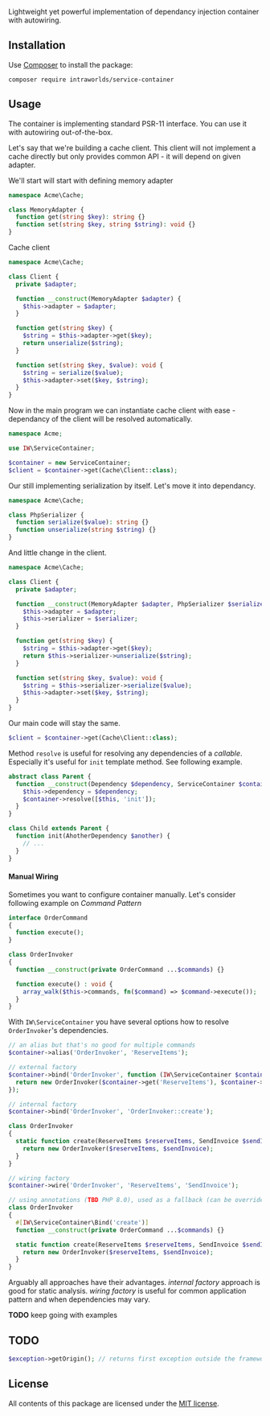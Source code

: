 Lightweight yet powerful implementation of dependancy injection container with autowiring.

## Installation
Use [Composer] to install the package:
```
composer require intraworlds/service-container
```

## Usage
The container is implementing standard PSR-11 interface. You can use it with autowiring out-of-the-box.

Let's say that we're building a cache client. This client will not implement a cache directly but only provides common API - it will depend on given adapter.

We'll start will start with defining memory adapter
```php
namespace Acme\Cache;

class MemoryAdapter {
  function get(string $key): string {}
  function set(string $key, string $string): void {}
}
```
Cache client
```php
namespace Acme\Cache;

class Client {
  private $adapter;

  function __construct(MemoryAdapter $adapter) {
    $this->adapter = $adapter;
  }

  function get(string $key) {
    $string = $this->adapter->get($key);
    return unserialize($string);
  }

  function set(string $key, $value): void {
    $string = serialize($value);
    $this->adapter->set($key, $string);
  }
}
```
Now in the main program we can instantiate cache client with ease - dependancy of the client will be resolved automatically.
```php
namespace Acme;

use IW\ServiceContainer;

$container = new ServiceContainer;
$client = $container->get(Cache\Client::class);
```
Our still implementing serialization by itself. Let's move it into dependancy.
```php
namespace Acme\Cache;

class PhpSerializer {
  function serialize($value): string {}
  function unserialize(string $string) {}
}
```
And little change in the client.
```php
namespace Acme\Cache;

class Client {
  private $adapter;

  function __construct(MemoryAdapter $adapter, PhpSerializer $serializer) {
    $this->adapter = $adapter;
    $this->serializer = $serializer;
  }

  function get(string $key) {
    $string = $this->adapter->get($key);
    return $this->serializer->unserialize($string);
  }

  function set(string $key, $value): void {
    $string = $this->serializer->serialize($value);
    $this->adapter->set($key, $string);
  }
}
```
Our main code will stay the same.
```php
$client = $container->get(Cache\Client::class);
```
Method `resolve` is useful for resolving any dependencies of a _callable_. Especially it's useful for `init` template method. See following example.
```php
abstract class Parent {
  function __construct(Dependency $dependency, ServiceContainer $container) {
    $this->dependency = $dependency;
    $container->resolve([$this, 'init']);
  }
}

class Child extends Parent {
  function init(AhotherDependency $another) {
    // ...
  }
}
```

#### Manual Wiring
Sometimes you want to configure container manually. Let's consider following example on _Command Pattern_
```php
interface OrderCommand
{
  function execute();
}

class OrderInvoker
{
  function __construct(private OrderCommand ...$commands) {}

  function execute() : void {
    array_walk($this->commands, fn($command) => $command->execute());
  }
}
```
With `IW\ServiceContainer` you have several options how to resolve `OrderInvoker`'s dependencies.
```php
// an alias but that's no good for multiple commands
$container->alias('OrderInvoker', 'ReserveItems');

// external factory
$container->bind('OrderInvoker', function (IW\ServiceContainer $container) {
  return new OrderInvoker($container->get('ReserveItems'), $container->get('SendInvoice'));
});

// internal factory
$container->bind('OrderInvoker', 'OrderInvoker::create');

class OrderInvoker
{
  static function create(ReserveItems $reserveItems, SendInvoice $sendInvoice) : OrderInvoker {
    return new OrderInvoker($reserveItems, $sendInvoice);
  }
}

// wiring factory
$container->wire('OrderInvoker', 'ReserveItems', 'SendInvoice');

// using annotations (TBD PHP 8.0), used as a fallback (can be overriden by defining factory directly (eg. in tests)
class OrderInvoker
{
  #[IW\ServiceContainer\Bind('create')]
  function __construct(private OrderCommand ...$commands) {}

  static function create(ReserveItems $reserveItems, SendInvoice $sendInvoice) : OrderInvoker {
    return new OrderInvoker($reserveItems, $sendInvoice);
  } 
}
```
Arguably all approaches have their advantages. _internal factory_ approach is
good for static analysis. _wiring factory_ is useful for common application pattern
and when dependencies may vary.

**TODO** keep going with examples

## TODO
```php
$exception->getOrigin(); // returns first exception outside the framework (useful for avoiding of tracing)
```

## License
All contents of this package are licensed under the [MIT license].

[Composer]: https://getcomposer.org
[MIT license]: LICENSE
